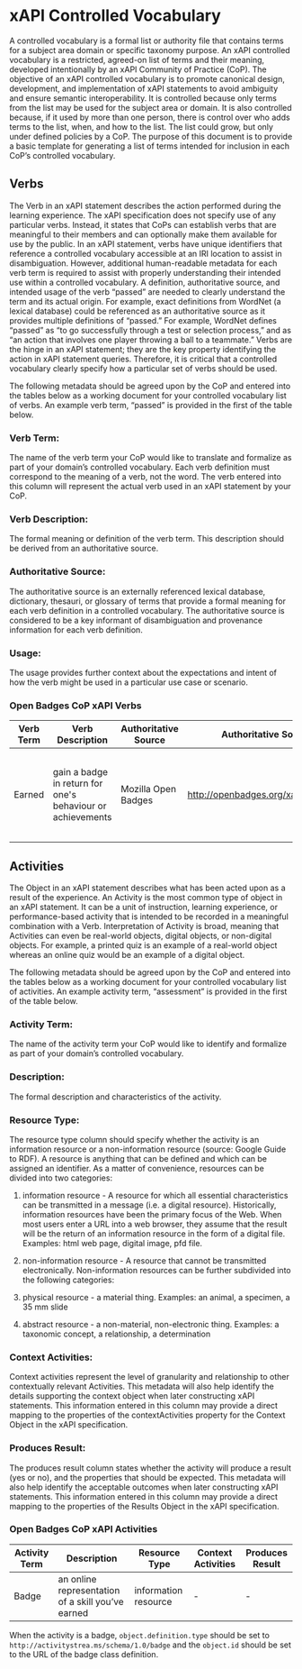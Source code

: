 # xAPI Controlled Vocabulary

A controlled vocabulary is a formal list or authority file that contains terms for a subject area domain or specific taxonomy purpose.  An xAPI controlled vocabulary is a restricted, agreed-on list of terms and their meaning, developed intentionally by an xAPI Community of Practice (CoP). The objective of an xAPI controlled vocabulary is to promote canonical design, development, and implementation of xAPI statements to avoid ambiguity and ensure semantic interoperability. It is controlled because only terms from the list may be used for the subject area or domain. It is also controlled because, if it used by more than one person, there is control over who adds terms to the list, when, and how to the list. The list could grow, but only under defined policies by a CoP. The purpose of this document is to provide a basic template for generating a list of terms intended for inclusion in each CoP’s controlled vocabulary.

## Verbs
The Verb in an xAPI statement describes the action performed during the learning experience. The xAPI specification does not specify use of any particular verbs. Instead, it states that CoPs can establish verbs that are meaningful to their members and can optionally make them available for use by the public. In an xAPI statement, verbs have unique identifiers that reference a controlled vocabulary accessible at an IRI location to assist in disambiguation. However, additional human-readable metadata for each verb term is required to assist with properly understanding their intended use within a controlled vocabulary. A definition, authoritative source, and intended usage of the verb “passed” are needed to clearly understand the term and its actual origin. For example, exact definitions from WordNet (a lexical database) could be referenced as an authoritative source as it provides multiple definitions of “passed.” For example, WordNet defines “passed” as “to go successfully through a test or selection process,” and as  “an action that involves one player throwing a ball to a teammate.” Verbs are the hinge in an xAPI statement; they are the key property identifying the action in xAPI statement queries. Therefore, it is critical that a controlled vocabulary clearly specify how a particular set of verbs should be used. 

The following metadata should be agreed upon by the CoP and entered into the tables below as a working document for your controlled vocabulary list of verbs. An example verb term, “passed” is provided in the first of the table below.

### Verb Term:
The name of the verb term your CoP would like to translate and formalize as part of your domain’s controlled vocabulary. Each verb definition must correspond to the meaning of a verb, not the word. The verb entered into this column will represent the actual verb used in an xAPI statement by your CoP. 

### Verb Description:
The formal meaning or definition of the verb term. This description should be derived from an authoritative source.

### Authoritative Source:
The authoritative source is an externally referenced lexical database, dictionary, thesauri, or glossary of terms that provide a formal meaning for each verb definition in a controlled vocabulary. The authoritative source is considered to be a key informant of disambiguation and provenance information for each verb definition. 

### Usage:
The usage provides further context about the expectations and intent of how the verb might be used in a particular use case or scenario.

### Open Badges CoP xAPI Verbs
Verb Term | Verb Description | Authoritative Source | Authoritative Source URI | Usage
--- | --- | --- | --- | ---
Earned | gain a badge in return for one's behaviour or achievements | Mozilla Open Badges | http://openbadges.org/xapi/verbs/earned | Used to show that a user earned a badge.

## Activities
The Object in an xAPI statement describes what has been acted upon as a result of the experience. An Activity is the most common type of object in an xAPI statement. It can be a unit of instruction, learning experience, or performance-based activity that is intended to be recorded in a meaningful combination with a Verb. Interpretation of Activity is broad, meaning that Activities can even be real-world objects, digital objects, or non-digital objects. For example, a  printed quiz is an example of a real-world object whereas an online quiz would be an example of a digital object. 

The following metadata should be agreed upon by the CoP and entered into the tables below as a working document for your controlled vocabulary list of activities. An example activity term, “assessment” is provided in the first of the table below.

### Activity Term:
The name of the activity term your CoP would like to identify and formalize as part of your domain’s controlled vocabulary.

### Description:
The formal description and characteristics of the activity. 

### Resource Type:
The resource type column should specify whether the activity is an information resource or a non-information resource (source: Google Guide to RDF).  A resource is anything that can be defined and which can be assigned an identifier. As a matter of convenience, resources can be divided into two categories:

1. information resource - A resource for which all essential characteristics can be transmitted in a message (i.e. a digital resource). Historically, information resources have been the primary focus of the Web. When most users enter a URL into a web browser, they assume that the result will be the return of an information resource in the form of a digital file. Examples: html web page, digital image, pfd file.
2. non-information resource - A resource that cannot be transmitted electronically. Non-information resources can be further subdivided into the following categories:

  1. physical resource - a material thing. Examples: an animal, a specimen, a 35 mm slide
  2. abstract resource - a non-material, non-electronic thing. Examples: a taxonomic concept, a relationship, a determination

### Context Activities:
Context activities represent the level of granularity and relationship to other contextually relevant Activities. This metadata will also help identify the details supporting the context object when later constructing xAPI statements. This information entered in this column may provide a direct mapping to the properties of the contextActivities property for the Context Object in the xAPI specification.

### Produces Result:
The produces result column states whether the activity will produce a result (yes or no), and the properties that should be expected. This metadata will also help identify the acceptable outcomes when later constructing xAPI statements. This information entered in this column may provide a direct mapping to the properties of the Results Object in the xAPI specification.

### Open Badges CoP xAPI Activities
Activity Term | Description | Resource Type | Context Activities | Produces Result
--- | --- | --- | --- | ---
Badge | an online representation of a skill you’ve earned | information resource | - | - 

When the activity is a badge, `object.definition.type` should be set to `http://activitystrea.ms/schema/1.0/badge` and the `object.id` should be set to the URL of the badge class definition.
